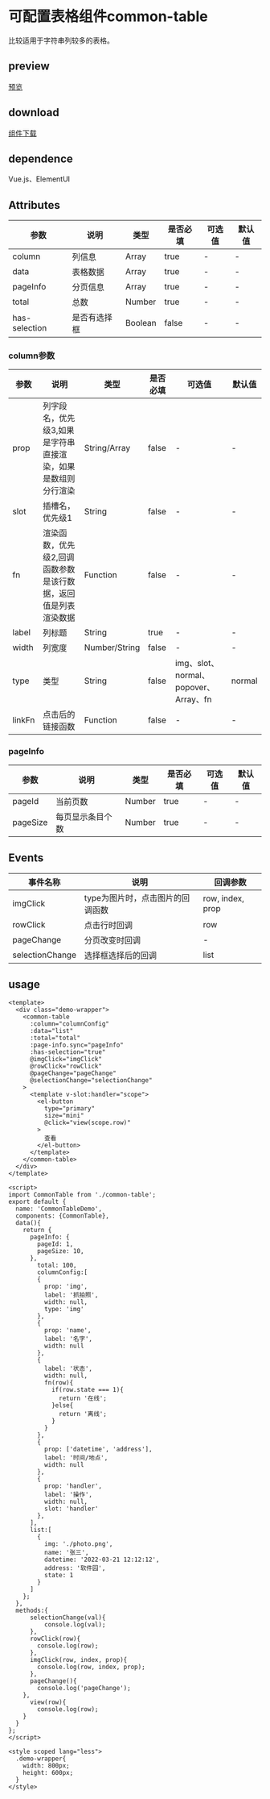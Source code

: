 # 可配置表格组件common-table
比较适用于字符串列较多的表格。
## preview
[预览](./index.html#/components/common-table)
## download
[组件下载](./components/common-table.zip)
## dependence
Vue.js、ElementUI

## Attributes
| 参数 |	说明 |类型 |是否必填	| 可选值 | 默认值 |
| ---- | ---- |---- | ----   |----  |  --- |
| column | 列信息 | Array | true | -  |  - |
| data | 表格数据 | Array | true | -  |  - |
| pageInfo | 分页信息 | Array | true | -  |  - |
| total | 总数 | Number | true | -  |  - |
| has-selection | 是否有选择框 | Boolean | false | -  |  - |
### column参数
| 参数 |	说明 |类型 |是否必填	| 可选值 | 默认值 |
| ---- | ---- |---- | ----   |----  |  --- |
| prop | 列字段名，优先级3,如果是字符串直接渲染，如果是数组则分行渲染 | String/Array | false | -  |  - |
| slot | 插槽名，优先级1 | String | false | -  |  - |
| fn | 渲染函数，优先级2,回调函数参数是该行数据，返回值是列表渲染数据 | Function | false | -  |  - |
| label | 列标题 | String | true | -  |  - |
| width | 列宽度 | Number/String | false | -  |  - |
| type | 类型 | String | false | img、slot、normal、popover、Array、fn  | normal |
| linkFn | 点击后的链接函数 | Function | false | -  |  - |
### pageInfo
| 参数 |	说明 |类型 |是否必填	| 可选值 | 默认值 |
| ---- | ---- |---- | ----   |----  |  --- |
| pageId | 当前页数 | Number | true | -  |  - |
| pageSize | 每页显示条目个数 | Number | true | -  |  - |
## Events
| 事件名称 |	说明 |回调参数 |
| ---- | ---- |---- | 
| imgClick | type为图片时，点击图片的回调函数 | row, index, prop | 
| rowClick | 点击行时回调 | row | 
| pageChange | 分页改变时回调 | - | 
| selectionChange | 选择框选择后的回调 | list | 
## usage
```
<template>
  <div class="demo-wrapper">
    <common-table
      :column="columnConfig"
      :data="list"
      :total="total"
      :page-info.sync="pageInfo"
      :has-selection="true"
      @imgClick="imgClick"
      @rowClick="rowClick"
      @pageChange="pageChange"
      @selectionChange="selectionChange"
    >
      <template v-slot:handler="scope">
        <el-button
          type="primary"
          size="mini"
          @click="view(scope.row)"
        >
          查看
        </el-button>
      </template>
    </common-table>
  </div>
</template>

<script>
import CommonTable from './common-table';
export default {
  name: 'CommonTableDemo',
  components: {CommonTable},
  data(){
    return {
      pageInfo: {
        pageId: 1,
        pageSize: 10,
      },
	    total: 100,
	    columnConfig:[
        {
          prop: 'img',
          label: '抓拍照',
          width: null,
          type: 'img'
        },
        {
          prop: 'name',
          label: '名字',
          width: null
        },
        {
          label: '状态',
          width: null,
          fn(row){
            if(row.state === 1){
              return '在线';
            }else{
              return '离线';
            }
          }
        },
        {
          prop: ['datetime', 'address'],
          label: '时间/地点',
          width: null
        },
        {
          prop: 'handler',
          label: '操作',
          width: null,
          slot: 'handler'
        },
      ],
      list:[
        {
          img: './photo.png',
          name: '张三',
          datetime: '2022-03-21 12:12:12',
          address: '软件园',
          state: 1
        }
      ]
    };
  },
  methods:{
	  selectionChange(val){
		  console.log(val);
	  },
	  rowClick(row){
	  	console.log(row);
	  },
	  imgClick(row, index, prop){
	  	console.log(row, index, prop);
	  },
	  pageChange(){
	  	console.log('pageChange');
    },
	  view(row){
	  	console.log(row);
    }
  }
};
</script>

<style scoped lang="less">
  .demo-wrapper{
    width: 800px;
    height: 600px;
  }
</style>


```

